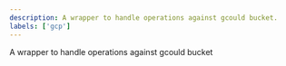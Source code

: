 ```yaml
---
description: A wrapper to handle operations against gcould bucket.
labels: ['gcp']
---
```


A wrapper to handle operations against gcould bucket
